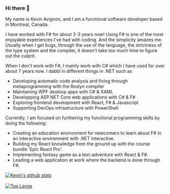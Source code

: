 ### Hi there 👋

My name is Kevin Avignon, and I am a functional software developer based in Montreal, Canada.

I have worked with F# for about 2-3 years now! Using F# is one of the most enjoyable experiences I've had with coding. And the simplicity amazes me. Usually when I get bugs, through the use of the language, the strictness of the type system and the compiler, it doesn't take too much time to figure out the culprit. 

When I don't work with F#, I mainly work with C# which I have used for over about 7 years now. I dabbl in different things in .NET such as 
- Developing automatic code analysis and fixing through metaprogramming with the Roslyn compiler
- Maintaining WPF desktop apps with C# & XAML
- Developping ASP.NET Core web applications with C# & F#
- Exploring frontend development with React, F# & Javascript
- Supporting DevOps infrastructure with PowerShell

Currently, I am focused on furthering my functional programming skills by doing the following:
- Creating an education environment for newcomers to learn about F# in an interactive environment with .NET Interactive.
- Building my React knowledge from the ground up with the course bundle 'Epic React Pro'.
- Implementing fantasy game as a text-adventure with React & F#.
- Leading a web application at work where the backend is done through F#.

[![Kevin's github stats](https://github-readme-stats.vercel.app/api?username=kavignon&count_private=true&theme=highcontrast&show_icons=true)](https://github.com/kavignon)
</br>
</br>
[![Top Langs](https://github-readme-stats.vercel.app/api/top-langs/?username=kavignon&hide=elixir,glsl,css&layout=compact)](https://github.com/kavignon/)
